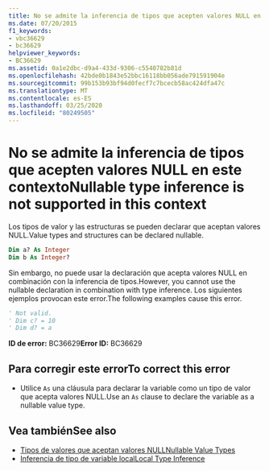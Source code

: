 ```yaml
---
title: No se admite la inferencia de tipos que acepten valores NULL en este contexto
ms.date: 07/20/2015
f1_keywords:
- vbc36629
- bc36629
helpviewer_keywords:
- BC36629
ms.assetid: 0a1e2dbc-d9a4-433d-9306-c5540782b81d
ms.openlocfilehash: 42bde0b1843e52bbc16118bb056ade791591904e
ms.sourcegitcommit: 99b153b93bf94d0fecf7c7bcecb58ac424dfa47c
ms.translationtype: MT
ms.contentlocale: es-ES
ms.lasthandoff: 03/25/2020
ms.locfileid: "80249505"
---
```

# <a name="nullable-type-inference-is-not-supported-in-this-context"></a><span data-ttu-id="a84dd-102">No se admite la inferencia de tipos que acepten valores NULL en este contexto</span><span class="sxs-lookup"><span data-stu-id="a84dd-102">Nullable type inference is not supported in this context</span></span>
<span data-ttu-id="a84dd-103">Los tipos de valor y las estructuras se pueden declarar que aceptan valores NULL.</span><span class="sxs-lookup"><span data-stu-id="a84dd-103">Value types and structures can be declared nullable.</span></span>  
  
```vb  
Dim a? As Integer  
Dim b As Integer?  
```  
  
 <span data-ttu-id="a84dd-104">Sin embargo, no puede usar la declaración que acepta valores NULL en combinación con la inferencia de tipos.</span><span class="sxs-lookup"><span data-stu-id="a84dd-104">However, you cannot use the nullable declaration in combination with type inference.</span></span> <span data-ttu-id="a84dd-105">Los siguientes ejemplos provocan este error.</span><span class="sxs-lookup"><span data-stu-id="a84dd-105">The following examples cause this error.</span></span>  
  
```vb  
' Not valid.  
' Dim c? = 10  
' Dim d? = a  
```  
  
 <span data-ttu-id="a84dd-106">**ID de error:** BC36629</span><span class="sxs-lookup"><span data-stu-id="a84dd-106">**Error ID:** BC36629</span></span>  
  
## <a name="to-correct-this-error"></a><span data-ttu-id="a84dd-107">Para corregir este error</span><span class="sxs-lookup"><span data-stu-id="a84dd-107">To correct this error</span></span>  
  
- <span data-ttu-id="a84dd-108">Utilice `As` una cláusula para declarar la variable como un tipo de valor que acepta valores NULL.</span><span class="sxs-lookup"><span data-stu-id="a84dd-108">Use an `As` clause to declare the variable as a nullable value type.</span></span>  
  
## <a name="see-also"></a><span data-ttu-id="a84dd-109">Vea también</span><span class="sxs-lookup"><span data-stu-id="a84dd-109">See also</span></span>

- [<span data-ttu-id="a84dd-110">Tipos de valores que aceptan valores NULL</span><span class="sxs-lookup"><span data-stu-id="a84dd-110">Nullable Value Types</span></span>](../../../visual-basic/programming-guide/language-features/data-types/nullable-value-types.md)
- [<span data-ttu-id="a84dd-111">Inferencia de tipo de variable local</span><span class="sxs-lookup"><span data-stu-id="a84dd-111">Local Type Inference</span></span>](../../../visual-basic/programming-guide/language-features/variables/local-type-inference.md)
